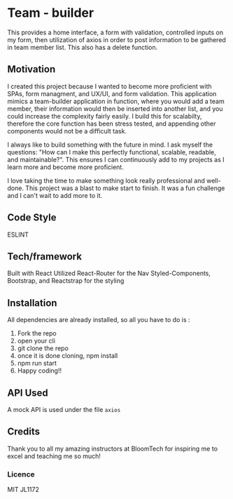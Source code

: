 # Team - builder 
This provides a home interface, a form with validation, controlled inputs on my form, then utilization of axios in order to post information to be gathered in team member list. This also has a delete function.


## Motivation
I created this project because I wanted to become more proficient with SPAs, form managment, and UX/UI, and form validation. This application mimics a team-builder application in function, where you would add a team member, their information would then be inserted into another list, and you could increase the complexity fairly easily. I build this for scalabilty, therefore the core function has been stress tested, and appending other components would not be a difficult task. 

I always like to build something with the future in mind. I ask myself the questions: "How can I make this perfectly functional, scalable, readable, and maintainable?".
This ensures I can continuously add to my projects as I learn more and become more proficient. 

I love taking the time to make something look really professional and well-done. This project was a blast to make start to finish. It was a fun challenge and I can't wait to add more to it.

## Code Style
ESLINT

## Tech/framework 
Built with React
Utilized React-Router for the Nav
Styled-Components, Bootstrap, and Reactstrap for the styling

## Installation 
All dependencies are already installed, so all you have to do is : 
1. Fork the repo
2. open your cli
3. git clone the repo
4. once it is done cloning, npm install
5. npm run start
6. Happy coding!!

## API Used
A mock API is used under the file `axios`

## Credits 
Thank you to all my amazing instructors at BloomTech for inspiring me to excel and teaching me so much!

### Licence 
MIT JL1172




